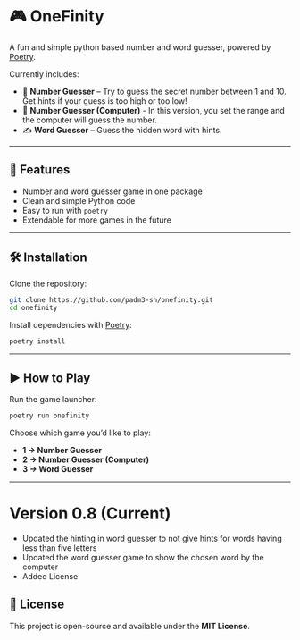 # 🎮 OneFinity

A fun and simple python based number and word guesser, powered by [Poetry](https://python-poetry.org/).

Currently includes:
- 🔢 **Number Guesser** – Try to guess the secret number between 1 and 10. Get hints if your guess is too high or too low!
- 🔢 **Number Guesser (Computer)** - In this version, you set the range and the computer will guess the number.
- ✍️ **Word Guesser** – Guess the hidden word with hints.

---

## 🚀 Features
- Number and word guesser game in one package
- Clean and simple Python code
- Easy to run with `poetry`
- Extendable for more games in the future

---

## 🛠️ Installation

Clone the repository:
```bash
git clone https://github.com/padm3-sh/onefinity.git
cd onefinity
```

Install dependencies with [Poetry](https://python-poetry.org/):
```bash
poetry install
```

---

## ▶️ How to Play

Run the game launcher:
```bash
poetry run onefinity
```

Choose which game you’d like to play:
- **1 → Number Guesser**
- **2 → Number Guesser (Computer)**
- **3 → Word Guesser**

---

# Version 0.8 (Current)
- Updated the hinting in word guesser to not give hints for words having less than five letters
- Updated the word guesser game to show the chosen word by the computer
- Added License

## 📄 License
This project is open-source and available under the **MIT License**.
